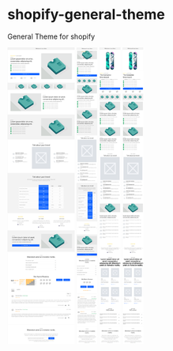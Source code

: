 # shopify-general-theme

General Theme for shopify

<p float="left">
  <img src="/theme-desktop.png" width="auto" height="600" />
  <img src="/theme-mobile.png" width="auto"  height="600"/> 
  <img src="/product-mobile.png" width="auto"  height="600"/> 
  <img src="/product-mobile.png" width="auto"  height="600"/> 
</p>

